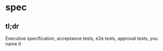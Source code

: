 # spec

## tl;dr

Executive specification, acceptance tests, e2e tests, approval tests, you name
it
